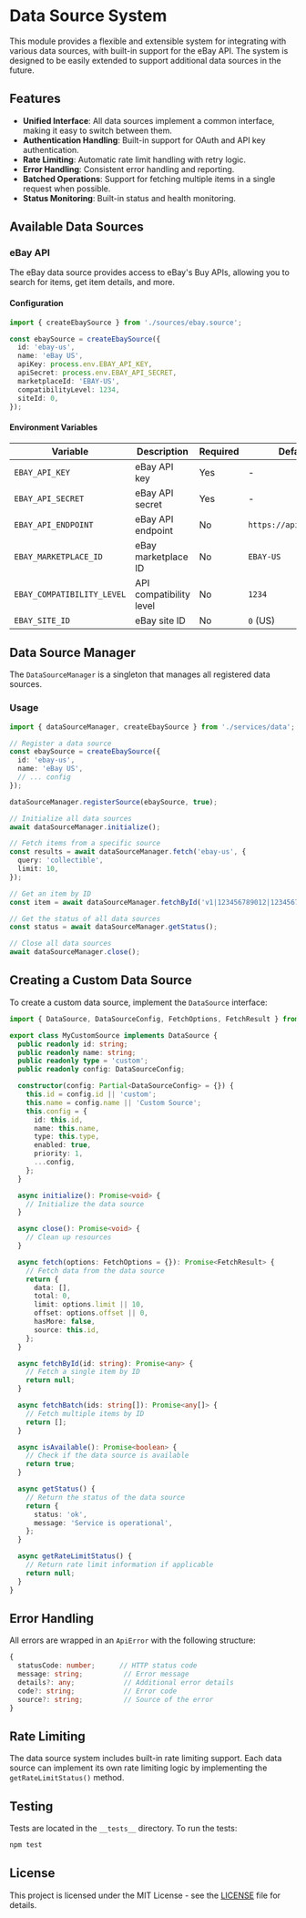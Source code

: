 # Data Source System

This module provides a flexible and extensible system for integrating with various data sources, with built-in support for the eBay API. The system is designed to be easily extended to support additional data sources in the future.

## Features

- **Unified Interface**: All data sources implement a common interface, making it easy to switch between them.
- **Authentication Handling**: Built-in support for OAuth and API key authentication.
- **Rate Limiting**: Automatic rate limit handling with retry logic.
- **Error Handling**: Consistent error handling and reporting.
- **Batched Operations**: Support for fetching multiple items in a single request when possible.
- **Status Monitoring**: Built-in status and health monitoring.

## Available Data Sources

### eBay API

The eBay data source provides access to eBay's Buy APIs, allowing you to search for items, get item details, and more.

#### Configuration

```typescript
import { createEbaySource } from './sources/ebay.source';

const ebaySource = createEbaySource({
  id: 'ebay-us',
  name: 'eBay US',
  apiKey: process.env.EBAY_API_KEY,
  apiSecret: process.env.EBAY_API_SECRET,
  marketplaceId: 'EBAY-US',
  compatibilityLevel: 1234,
  siteId: 0,
});
```

#### Environment Variables

| Variable | Description | Required | Default |
|----------|-------------|----------|---------|
| `EBAY_API_KEY` | eBay API key | Yes | - |
| `EBAY_API_SECRET` | eBay API secret | Yes | - |
| `EBAY_API_ENDPOINT` | eBay API endpoint | No | `https://api.ebay.com` |
| `EBAY_MARKETPLACE_ID` | eBay marketplace ID | No | `EBAY-US` |
| `EBAY_COMPATIBILITY_LEVEL` | API compatibility level | No | `1234` |
| `EBAY_SITE_ID` | eBay site ID | No | `0` (US) |

## Data Source Manager

The `DataSourceManager` is a singleton that manages all registered data sources.

### Usage

```typescript
import { dataSourceManager, createEbaySource } from './services/data';

// Register a data source
const ebaySource = createEbaySource({
  id: 'ebay-us',
  name: 'eBay US',
  // ... config
});

dataSourceManager.registerSource(ebaySource, true);

// Initialize all data sources
await dataSourceManager.initialize();

// Fetch items from a specific source
const results = await dataSourceManager.fetch('ebay-us', {
  query: 'collectible',
  limit: 10,
});

// Get an item by ID
const item = await dataSourceManager.fetchById('v1|123456789012|123456789012', 'ebay-us');

// Get the status of all data sources
const status = await dataSourceManager.getStatus();

// Close all data sources
await dataSourceManager.close();
```

## Creating a Custom Data Source

To create a custom data source, implement the `DataSource` interface:

```typescript
import { DataSource, DataSourceConfig, FetchOptions, FetchResult } from './sources/base.source';

export class MyCustomSource implements DataSource {
  public readonly id: string;
  public readonly name: string;
  public readonly type = 'custom';
  public readonly config: DataSourceConfig;

  constructor(config: Partial<DataSourceConfig> = {}) {
    this.id = config.id || 'custom';
    this.name = config.name || 'Custom Source';
    this.config = {
      id: this.id,
      name: this.name,
      type: this.type,
      enabled: true,
      priority: 1,
      ...config,
    };
  }

  async initialize(): Promise<void> {
    // Initialize the data source
  }

  async close(): Promise<void> {
    // Clean up resources
  }

  async fetch(options: FetchOptions = {}): Promise<FetchResult> {
    // Fetch data from the data source
    return {
      data: [],
      total: 0,
      limit: options.limit || 10,
      offset: options.offset || 0,
      hasMore: false,
      source: this.id,
    };
  }

  async fetchById(id: string): Promise<any> {
    // Fetch a single item by ID
    return null;
  }

  async fetchBatch(ids: string[]): Promise<any[]> {
    // Fetch multiple items by ID
    return [];
  }

  async isAvailable(): Promise<boolean> {
    // Check if the data source is available
    return true;
  }

  async getStatus() {
    // Return the status of the data source
    return {
      status: 'ok',
      message: 'Service is operational',
    };
  }

  async getRateLimitStatus() {
    // Return rate limit information if applicable
    return null;
  }
}
```

## Error Handling

All errors are wrapped in an `ApiError` with the following structure:

```typescript
{
  statusCode: number;      // HTTP status code
  message: string;          // Error message
  details?: any;            // Additional error details
  code?: string;            // Error code
  source?: string;          // Source of the error
}
```

## Rate Limiting

The data source system includes built-in rate limiting support. Each data source can implement its own rate limiting logic by implementing the `getRateLimitStatus()` method.

## Testing

Tests are located in the `__tests__` directory. To run the tests:

```bash
npm test
```

## License

This project is licensed under the MIT License - see the [LICENSE](LICENSE) file for details.
